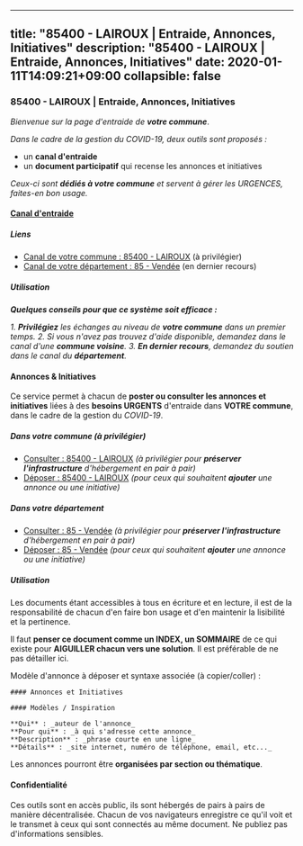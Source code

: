 
---
title: "85400 - LAIROUX | Entraide, Annonces, Initiatives"
description: "85400 - LAIROUX | Entraide, Annonces, Initiatives"
date: 2020-01-11T14:09:21+09:00
collapsible: false
---

### 85400 - LAIROUX | Entraide, Annonces, Initiatives

_Bienvenue sur la page d'entraide de **votre commune**_.

_Dans le cadre de la gestion du COVID-19, deux outils sont proposés :_

- un **canal d'entraide**
- un **document participatif** qui recense les annonces et initiatives

_Ceux-ci sont **dédiés à votre commune** et servent à gérer les URGENCES, faites-en bon usage._

#### [Canal d'entraide](https://entraide.stopcoronavirus.tech/#/channel/85400_lairoux)

##### Liens

- [Canal de votre commune : 85400 	- LAIROUX](https://entraide.stopcoronavirus.tech/#/channel/85400_lairoux) (à privilégier)
- [Canal de votre département : 85 	- Vendée](https://entraide.stopcoronavirus.tech/#/channel/85_vendee) (en dernier recours)

##### Utilisation

_**Quelques conseils pour que ce système soit efficace :**_

_1. **Privilégiez** les échanges au niveau de **votre commune** dans un premier temps._
_2. Si vous n'avez pas trouvez d'aide disponible, demandez dans le canal d'une **commune voisine**._
_3. **En dernier recours**, demandez du soutien dans le canal du **département**._

#### Annonces & Initiatives


Ce service permet à chacun de **poster ou consulter les annonces et initiatives** liées à des **besoins
URGENTS** d'entraide dans **VOTRE commune**, dans le cadre de la gestion du _COVID-19_.

##### Dans votre commune (à privilégier)

- [Consulter : 85400 	- LAIROUX](https://docs.stopcoronavirus.tech/#/r/markdown/85400_lairoux/4XTTM9Cg4EVobe1DYDue89nnEsfX9TeGDXV64AegRbMV4obC6) _(à privilégier pour **préserver l'infrastructure** d'hébergement en pair à pair)_
- [Déposer : 85400 	- LAIROUX](https://docs.stopcoronavirus.tech/#/w/markdown/85400_lairoux/4XTTM9Cg4EVobe1DYDue89nnEsfX9TeGDXV64AegRbMV4obC6-K3TgTvuPX7QfoYD4pBgnWTYX4D8X1KGcjTr6jPCafF1C7kioeidfqwyp1HkkhS5NJCwDuJAh32PYCRjQAFHZad7hsU3QNEk8ezGT1tvbquTMibHAxq6sQDNLspBByZ5FTqy2ChyL) _(pour ceux qui souhaitent **ajouter** une annonce ou une initiative)_

##### Dans votre département

- [Consulter : 85 	- Vendée](https://docs.stopcoronavirus.tech/#/r/markdown/85_vendee/4XTTM9oWT3UezVT2xNaDrrh876PqDDvzbaovSPP6P6ha63Ezk) _(à privilégier pour **préserver l'infrastructure** d'hébergement en pair à pair)_
- [Déposer : 85 	- Vendée](https://docs.stopcoronavirus.tech/#/w/markdown/85_vendee/4XTTM9oWT3UezVT2xNaDrrh876PqDDvzbaovSPP6P6ha63Ezk-K3TgTz4T2Ao5CxcmNgKRpi6DXEbSZWgvvZNdT7V4KiJycR1vvtGLxg5iYYYKajishdNzKNazAywn7vjwqtQs859ALiENaqFJQsULDwd4rYqVPy8n3JbNCeuPxinCnetCgcSuCcyv) _(pour ceux qui souhaitent **ajouter** une annonce ou une initiative)_


##### Utilisation

Les documents étant accessibles à tous en écriture et en lecture, il est de la
responsabilité de chacun d'en faire bon usage et d'en maintenir la lisibilité
et la pertinence.

Il faut **penser ce document comme un INDEX, un SOMMAIRE** de ce qui existe
pour **AIGUILLER chacun vers une solution**. Il est préférable de ne pas détailler ici.

Modèle d'annonce à déposer et syntaxe associée (à copier/coller) :

    #### Annonces et Initiatives

    #### Modèles / Inspiration

    **Qui** : _auteur de l'annonce_
    **Pour qui** : _à qui s'adresse cette annonce_
    **Description** : _phrase courte en une ligne_
    **Détails** : _site internet, numéro de téléphone, email, etc..._


Les annonces pourront être **organisées par section ou thématique**.

#### Confidentialité

Ces outils sont en accès public, ils sont hébergés de pairs à pairs de manière décentralisée.
Chacun de vos navigateurs enregistre ce qu'il voit et le transmet à ceux qui sont connectés au même document.
Ne publiez pas d'informations sensibles.
